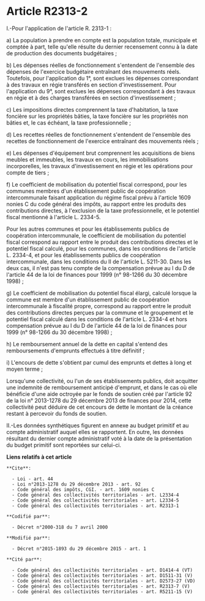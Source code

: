 # Article R2313-2

I.-Pour l'application de l'article R. 2313-1 : 

a) La population à prendre en compte est la population totale, municipale et comptée à part, telle qu'elle résulte du dernier
recensement connu à la date de production des documents budgétaires ; 

b) Les dépenses réelles de fonctionnement s'entendent de l'ensemble des dépenses de l'exercice budgétaire entraînant des
mouvements réels. Toutefois, pour l'application du 1°, sont exclues les dépenses correspondant à des travaux en régie
transférés en section d'investissement. Pour l'application du 9°, sont exclues les dépenses correspondant à des travaux en
régie et à des charges transférées en section d'investissement ; 

c) Les impositions directes comprennent la taxe d'habitation, la taxe foncière sur les propriétés bâties, la taxe foncière
sur les propriétés non bâties et, le cas échéant, la taxe professionnelle ; 

d) Les recettes réelles de fonctionnement s'entendent de l'ensemble des recettes de fonctionnement de l'exercice entraînant
des mouvements réels ; 

e) Les dépenses d'équipement brut comprennent les acquisitions de biens meubles et immeubles, les travaux en cours, les
immobilisations incorporelles, les travaux d'investissement en régie et les opérations pour compte de tiers ; 

f) Le coefficient de mobilisation du potentiel fiscal correspond, pour les communes membres d'un établissement public de
coopération intercommunale faisant application du régime fiscal prévu à l'article 1609 nonies C du code général des impôts,
au rapport entre les produits des contributions directes, à l'exclusion de la taxe professionnelle, et le potentiel fiscal
mentionné à l'article L. 2334-5. 

Pour les autres communes et pour les établissements publics de coopération intercommunale, le coefficient de mobilisation du
potentiel fiscal correspond au rapport entre le produit des contributions directes et le potentiel fiscal calculé, pour les
communes, dans les conditions de l'article L. 2334-4, et pour les établissements publics de coopération intercommunale, dans
les conditions du II de l'article L. 5211-30. Dans les deux cas, il n'est pas tenu compte de la compensation prévue au I du D
de l'article 44 de la loi de finances pour 1999 (n° 98-1266 du 30 décembre 1998) ; 

g) Le coefficient de mobilisation du potentiel fiscal élargi, calculé lorsque la commune est membre d'un établissement public
de coopération intercommunale à fiscalité propre, correspond au rapport entre le produit des contributions directes perçues
par la commune et le groupement et le potentiel fiscal calculé dans les conditions de l'article L. 2334-4 et hors
compensation prévue au I du D de l'article 44 de la loi de finances pour 1999 (n° 98-1266 du 30 décembre 1998) ; 

h) Le remboursement annuel de la dette en capital s'entend des remboursements d'emprunts effectués à titre définitif ; 

i) L'encours de dette s'obtient par cumul des emprunts et dettes à long et moyen terme ; 

Lorsqu'une collectivité, ou l'un de ses établissements publics, doit acquitter une indemnité de remboursement anticipé
d'emprunt, et dans le cas où elle bénéficie d'une aide octroyée par le fonds de soutien créé par l'article 92 de la loi n°
2013-1278 du 29 décembre 2013 de finances pour 2014, cette collectivité peut déduire de cet encours de dette le montant de la
créance restant à percevoir du fonds de soutien. 

II.-Les données synthétiques figurent en annexe au budget primitif et au compte administratif auquel elles se rapportent. En
outre, les données résultant du dernier compte administratif voté à la date de la présentation du budget primitif sont
reportées sur celui-ci.

**Liens relatifs à cet article**

	**Cite**:

	  - Loi - art. 44
	  - Loi n°2013-1278 du 29 décembre 2013 - art. 92
	  - Code général des impôts, CGI. - art. 1609 nonies C
	  - Code général des collectivités territoriales - art. L2334-4
	  - Code général des collectivités territoriales - art. L2334-5
	  - Code général des collectivités territoriales - art. R2313-1

	**Codifié par**:

	  - Décret n°2000-318 du 7 avril 2000

	**Modifié par**:

	  - Décret n°2015-1893 du 29 décembre 2015 - art. 1

	**Cité par**:

	  - Code général des collectivités territoriales - art. D1414-4 (VT)
	  - Code général des collectivités territoriales - art. D1511-31 (V)
	  - Code général des collectivités territoriales - art. D2573-27 (VD)
	  - Code général des collectivités territoriales - art. R2313-7 (V)
	  - Code général des collectivités territoriales - art. R5211-15 (V)
